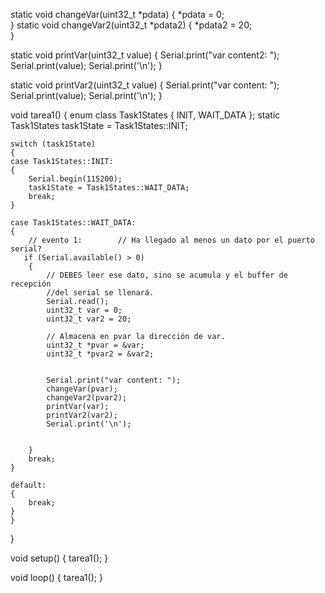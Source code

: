 static void changeVar(uint32_t *pdata)
{
    *pdata = 0;    
}
static void changeVar2(uint32_t *pdata2)
{
    *pdata2 = 20;    
}


static void printVar(uint32_t value)
{
    Serial.print("var content2: ");
    Serial.print(value);
    Serial.print('\n');
}

static void printVar2(uint32_t value)
{
    Serial.print("var content: ");
    Serial.print(value);
    Serial.print('\n');
}



void tarea1()
{
    enum class Task1States    {
        INIT,
        WAIT_DATA
    };
    static Task1States task1State = Task1States::INIT;

    switch (task1State)
    {
    case Task1States::INIT:
    {
        Serial.begin(115200);
        task1State = Task1States::WAIT_DATA;
        break;
    }

    case Task1States::WAIT_DATA:
    {
        // evento 1:        // Ha llegado al menos un dato por el puerto serial? 
       if (Serial.available() > 0)
        {
            // DEBES leer ese dato, sino se acumula y el buffer de recepción 
            //del serial se llenará.   
            Serial.read();
            uint32_t var = 0;
            uint32_t var2 = 20;

            // Almacena en pvar la dirección de var.      
            uint32_t *pvar = &var;
            uint32_t *pvar2 = &var2;

            
            Serial.print("var content: ");
            changeVar(pvar);
            changeVar2(pvar2);
            printVar(var);
            printVar2(var2);
            Serial.print('\n');

           
        }
        break;
    }

    default:
    {
        break;
    }
    }
}

void setup()
{
    tarea1();
}

void loop()
{
    tarea1();
}